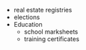  - real estate registries
 - elections
 - Education
   - school marksheets
   - training certificates
